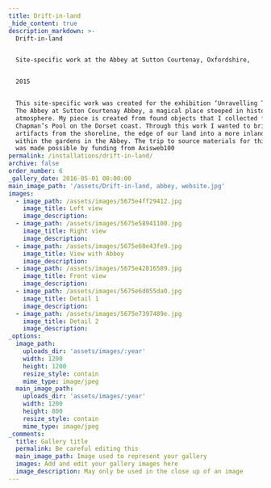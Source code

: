 ```yaml
---
title: Drift-in-land
_hide_content: true
description_markdown: >-
  Drift-in-land


  Site-specific work at the Abbey at Sutton Courtenay, Oxfordshire,


  2015


  This site-specific work was created for the exhibition ‘Unravelling Time’ at
  The Abbey at Sutton Courtenay Abbey, a magical place steeped in history and
  atmosphere. My piece is created from found objects that I collected from
  Chapman’s Pool on the Dorset coast. Through this work I wanted to bring
  artifacts from the shoreline, the edge of our land into a more inland space
  within the gardens in the Abbey. The trip to source materials for this project
  was made possible by funding from Axisweb100
permalink: /installations/drift-in-land/
archive: false
order_number: 6
_gallery_date: 2016-05-01 00:00:00
main_image_path: '/assets/Drift-in-land, abbey, website.jpg'
images:
  - image_path: /assets/images/5675e4ff29412.jpg
    image_title: Left view
    image_description:
  - image_path: /assets/images/5675e58941100.jpg
    image_title: Right view
    image_description:
  - image_path: /assets/images/5675e60e43fe9.jpg
    image_title: View with Abbey
    image_description:
  - image_path: /assets/images/5675e42816589.jpg
    image_title: Front view
    image_description:
  - image_path: /assets/images/5675e6d055da0.jpg
    image_title: Detail 1
    image_description:
  - image_path: /assets/images/5675e7397489e.jpg
    image_title: Detail 2
    image_description:
_options:
  image_path:
    uploads_dir: 'assets/images/:year'
    width: 1200
    height: 1200
    resize_style: contain
    mime_type: image/jpeg
  main_image_path:
    uploads_dir: 'assets/images/:year'
    width: 1200
    height: 800
    resize_style: contain
    mime_type: image/jpeg
_comments:
  title: Gallery title
  permalink: Be careful editing this
  main_image_path: Image used to represent your gallery
  images: Add and edit your gallery images here
  image_description: May only be used in the close up of an image
---
```


